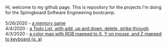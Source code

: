 Hi, welcome to my github page. This is repository for the projects I'm doing for the Springboard Software Engineering bootcamp.<br>
<br>
5/26/2020 - <a href="https://demohack.github.io/yute/done/4-5-memory-game/">a memory game</a><br>
4/4/2020 - <a href="https://demohack.github.io/yute/done/4-4-todo-list/">a Todo List, with add, up and down, delete, strike through</a><br>
4/3/2020 - <a href="https://demohack.github.io/yute/done/4-3-dom-color-map/">a color map with RGB mapped to X, Y on mouse, and Z mapped to keyboard (q, a)</a>

